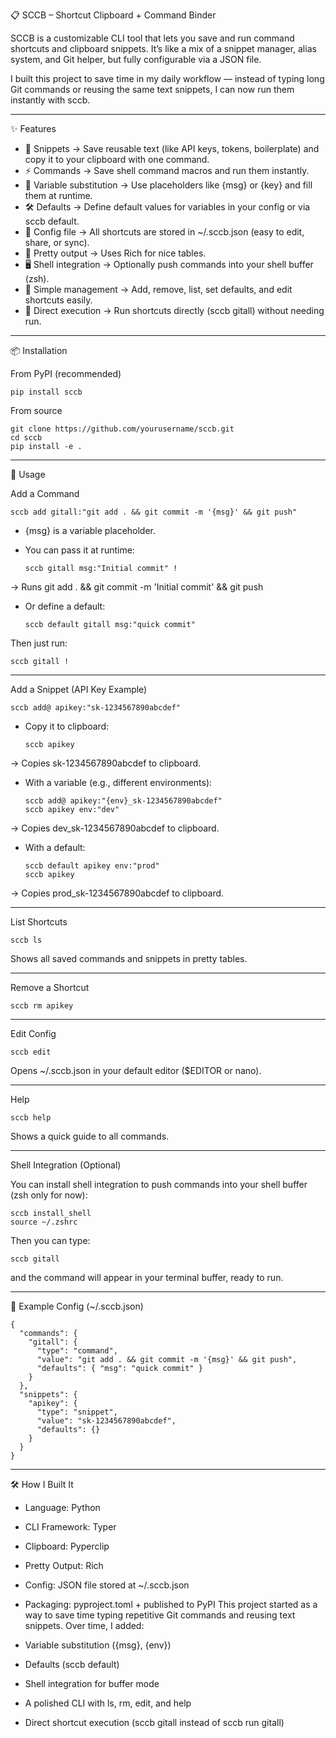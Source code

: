 📋 SCCB – Shortcut Clipboard + Command Binder

SCCB is a customizable CLI tool that lets you save and run command shortcuts and clipboard snippets.
It’s like a mix of a snippet manager, alias system, and Git helper, but fully configurable via a JSON file.

I built this project to save time in my daily workflow — instead of typing long Git commands or reusing the same text snippets, I can now run them instantly with sccb.

---

✨ Features

- 🔖 Snippets → Save reusable text (like API keys, tokens, boilerplate) and copy it to your clipboard with one command.
- ⚡ Commands → Save shell command macros and run them instantly.
- 📝 Variable substitution → Use placeholders like {msg} or {key} and fill them at runtime.
- 🛠 Defaults → Define default values for variables in your config or via sccb default.
- 📂 Config file → All shortcuts are stored in ~/.sccb.json (easy to edit, share, or sync).
- 🎨 Pretty output → Uses Rich for nice tables.
- 🖥 Shell integration → Optionally push commands into your shell buffer (zsh).
- 🧹 Simple management → Add, remove, list, set defaults, and edit shortcuts easily.
- 🚀 Direct execution → Run shortcuts directly (sccb gitall) without needing run.

---

📦 Installation

From PyPI (recommended)

    pip install sccb

From source

    git clone https://github.com/yourusername/sccb.git
    cd sccb
    pip install -e .

---

🚀 Usage

Add a Command

    sccb add gitall:"git add . && git commit -m '{msg}' && git push"

- {msg} is a variable placeholder.

- You can pass it at runtime:

      sccb gitall msg:"Initial commit" !

→ Runs git add . && git commit -m 'Initial commit' && git push

- Or define a default:

      sccb default gitall msg:"quick commit"

Then just run:

    sccb gitall !

---

Add a Snippet (API Key Example)

    sccb add@ apikey:"sk-1234567890abcdef"

- Copy it to clipboard:

      sccb apikey

→ Copies sk-1234567890abcdef to clipboard.

- With a variable (e.g., different environments):

      sccb add@ apikey:"{env}_sk-1234567890abcdef"
      sccb apikey env:"dev"

→ Copies dev_sk-1234567890abcdef to clipboard.

- With a default:

      sccb default apikey env:"prod"
      sccb apikey

→ Copies prod_sk-1234567890abcdef to clipboard.

---

List Shortcuts

    sccb ls

Shows all saved commands and snippets in pretty tables.

---

Remove a Shortcut

    sccb rm apikey

---

Edit Config

    sccb edit

Opens ~/.sccb.json in your default editor ($EDITOR or nano).

---

Help

    sccb help

Shows a quick guide to all commands.

---

Shell Integration (Optional)

You can install shell integration to push commands into your shell buffer (zsh only for now):

    sccb install_shell
    source ~/.zshrc

Then you can type:

    sccb gitall

and the command will appear in your terminal buffer, ready to run.

---

📌 Example Config (~/.sccb.json)

    {
      "commands": {
        "gitall": {
          "type": "command",
          "value": "git add . && git commit -m '{msg}' && git push",
          "defaults": { "msg": "quick commit" }
        }
      },
      "snippets": {
        "apikey": {
          "type": "snippet",
          "value": "sk-1234567890abcdef",
          "defaults": {}
        }
      }
    }

---

🛠 How I Built It

- Language: Python
- CLI Framework: Typer
- Clipboard: Pyperclip
- Pretty Output: Rich
- Config: JSON file stored at ~/.sccb.json
- Packaging: pyproject.toml + published to PyPI
  This project started as a way to save time typing repetitive Git commands and reusing text snippets. Over time, I added:

- Variable substitution ({msg}, {env})
- Defaults (sccb default)
- Shell integration for buffer mode
- A polished CLI with ls, rm, edit, and help
- Direct shortcut execution (sccb gitall instead of sccb run gitall)
